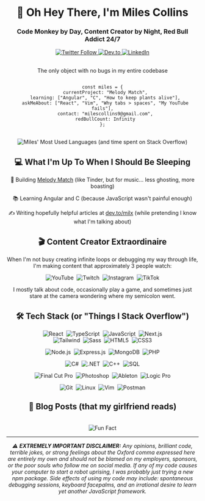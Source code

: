 <h1 align="center">👋 Oh Hey There, I'm Miles Collins</h1>
<h3 align="center">Code Monkey by Day, Content Creator by Night, Red Bull Addict 24/7</h3>

<div align="center">
  <a href="https://twitter.com/milxzy" target="blank">
    <img src="https://img.shields.io/twitter/follow/milxzy?logo=twitter&style=for-the-badge&color=0891b2&labelColor=1c1917" alt="Twitter Follow" />
  </a>
  <a href="https://dev.to/milx" target="blank">
    <img src="https://img.shields.io/badge/dev.to-0A0A0A?style=for-the-badge&logo=dev.to&logoColor=white" alt="Dev.to" />
  </a>
  <a href="https://linkedin.com/in/miles-collins-a65848245" target="blank">
    <img src="https://img.shields.io/badge/LinkedIn-0077B5?style=for-the-badge&logo=linkedin&logoColor=white" alt="LinkedIn" />
  </a>
</div>

<br/>

<div align="center">
  

The only object with no bugs in my entire codebase

<pre>
<code>
const miles = {
  currentProject: "Melody Match",
  learning: ["Angular", "C", "How to keep plants alive"],
  askMeAbout: ["React", "Vim", "Why tabs > spaces", "My YouTube fails"],
  contact: "milescollins9@gmail.com",
  redBullCount: Infinity
};
</code>
</pre>

  
</div>

<div align="center">
  <img src="https://github-readme-stats.vercel.app/api/top-langs?username=milxzy&show_icons=true&theme=tokyonight&locale=en&layout=compact" alt="Miles' Most Used Languages (and time spent on Stack Overflow)" />
</div>

<h2 align="center">💻 What I'm Up To When I Should Be Sleeping</h2>
 
<div align="center">
  <p>🎵 Building <a href="https://github.com/milxzy/MelodyMatch">Melody Match</a> (like Tinder, but for music... less ghosting, more boasting)</p>
  <p>📚 Learning Angular and C (because JavaScript wasn't painful enough)</p>
  <p>✍️ Writing hopefully helpful articles at <a href="https://dev.to/milx">dev.to/milx</a> (while pretending I know what I'm talking about)</p>
</div>

<h2 align="center">🎬 Content Creator Extraordinaire</h2>

<div align="center">
  <p>When I'm not busy creating infinite loops or debugging my way through life, I'm making content that approximately 3 people watch:</p>
  
  <img src="https://img.shields.io/badge/YouTube-FF0000?style=for-the-badge&logo=youtube&logoColor=white" alt="YouTube" />&nbsp;
  <img src="https://img.shields.io/badge/Twitch-9146FF?style=for-the-badge&logo=twitch&logoColor=white" alt="Twitch" />&nbsp;
  <img src="https://img.shields.io/badge/Instagram-E4405F?style=for-the-badge&logo=instagram&logoColor=white" alt="Instagram" />&nbsp;
  <img src="https://img.shields.io/badge/TikTok-000000?style=for-the-badge&logo=tiktok&logoColor=white" alt="TikTok" />
  
  <p>I mostly talk about code, occasionally play a game, and sometimes just stare at the camera wondering where my semicolon went.</p>
</div>

<h2 align="center">🛠️ Tech Stack (or "Things I Stack Overflow")</h2>

<div align="center">
  <!-- Frontend -->
  <img src="https://img.shields.io/badge/React-20232A?style=for-the-badge&logo=react&logoColor=61DAFB" alt="React" />&nbsp;
  <img src="https://img.shields.io/badge/TypeScript-007ACC?style=for-the-badge&logo=typescript&logoColor=white" alt="TypeScript" />&nbsp;
  <img src="https://img.shields.io/badge/JavaScript-F7DF1E?style=for-the-badge&logo=javascript&logoColor=black" alt="JavaScript" />&nbsp;
  <img src="https://img.shields.io/badge/Next.js-000000?style=for-the-badge&logo=nextdotjs&logoColor=white" alt="Next.js" />
  <br/>
  <img src="https://img.shields.io/badge/Tailwind_CSS-38B2AC?style=for-the-badge&logo=tailwind-css&logoColor=white" alt="Tailwind" />&nbsp;
  <img src="https://img.shields.io/badge/Sass-CC6699?style=for-the-badge&logo=sass&logoColor=white" alt="Sass" />&nbsp;
  <img src="https://img.shields.io/badge/HTML5-E34F26?style=for-the-badge&logo=html5&logoColor=white" alt="HTML5" />&nbsp;
  <img src="https://img.shields.io/badge/CSS3-1572B6?style=for-the-badge&logo=css3&logoColor=white" alt="CSS3" />
  <br/>
  
  <!-- Backend -->
  <img src="https://img.shields.io/badge/Node.js-43853D?style=for-the-badge&logo=node.js&logoColor=white" alt="Node.js" />&nbsp;
  <img src="https://img.shields.io/badge/Express.js-000000?style=for-the-badge&logo=express&logoColor=white" alt="Express.js" />&nbsp;
  <img src="https://img.shields.io/badge/MongoDB-4EA94B?style=for-the-badge&logo=mongodb&logoColor=white" alt="MongoDB" />&nbsp;
  <img src="https://img.shields.io/badge/PHP-777BB4?style=for-the-badge&logo=php&logoColor=white" alt="PHP" />
  <br/>
  
  <!-- Languages & Frameworks -->
  <img src="https://img.shields.io/badge/C%23-239120?style=for-the-badge&logo=csharp&logoColor=white" alt="C#" />&nbsp;
  <img src="https://img.shields.io/badge/.NET-5C2D91?style=for-the-badge&logo=dotnet&logoColor=white" alt=".NET" />&nbsp;
  <img src="https://img.shields.io/badge/C++-00599C?style=for-the-badge&logo=cplusplus&logoColor=white" alt="C++" />&nbsp;
  <img src="https://img.shields.io/badge/SQL-4479A1?style=for-the-badge&logo=mysql&logoColor=white" alt="SQL" />
  <br/>
  
  <!-- Creative Tools -->
  <img src="https://img.shields.io/badge/Final_Cut_Pro-000000?style=for-the-badge&logo=apple&logoColor=white" alt="Final Cut Pro" />&nbsp;
  <img src="https://img.shields.io/badge/Photoshop-31A8FF?style=for-the-badge&logo=adobe%20photoshop&logoColor=white" alt="Photoshop" />&nbsp;
  <img src="https://img.shields.io/badge/Ableton-000000?style=for-the-badge&logo=ableton-live&logoColor=white" alt="Ableton" />&nbsp;
  <img src="https://img.shields.io/badge/Logic_Pro-000000?style=for-the-badge&logo=apple&logoColor=white" alt="Logic Pro" />
  <br/>
  
  <!-- Tools -->
  <img src="https://img.shields.io/badge/GIT-E44C30?style=for-the-badge&logo=git&logoColor=white" alt="Git" />&nbsp;
  <img src="https://img.shields.io/badge/Linux-FCC624?style=for-the-badge&logo=linux&logoColor=black" alt="Linux" />&nbsp;
  <img src="https://img.shields.io/badge/Vim-019733?style=for-the-badge&logo=vim&logoColor=white" alt="Vim" />&nbsp;
  <img src="https://img.shields.io/badge/Postman-FF6C37?style=for-the-badge&logo=postman&logoColor=white" alt="Postman" />
</div>

<h2 align="center">📝 Blog Posts (that my girlfriend reads)</h2>
<!-- BLOG-POST-LIST:START -->
<!-- BLOG-POST-LIST:END -->

<br/>

<div align="center">
  <img src="https://img.shields.io/badge/%F0%9F%98%89%20Fun%20Fact-I%20prefer%20Vim%20because%20I%20could%20never%20figure%20out%20how%20to%20exit%20Emacs-blue?style=for-the-badge" alt="Fun Fact" />
</div>

<hr style="height:2px;border-width:0;color:gray;background-color:gray">

<div align="center">
  <p><i>⚠️ <b>EXTREMELY IMPORTANT DISCLAIMER:</b> Any opinions, brilliant code, terrible jokes, or strong feelings about the Oxford comma expressed here are entirely my own and should not be blamed on my employers, sponsors, or the poor souls who follow me on social media. If any of my code causes your computer to start a robot uprising, I was probably just trying a new npm package. Side effects of using my code may include: spontaneous debugging sessions, keyboard facepalms, and an irrational desire to learn yet another JavaScript framework.</i></p>
</div>

